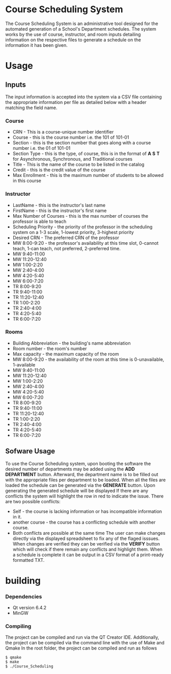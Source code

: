 # Course Scheduling System
The Course Scheduling System is an administrative tool designed for the automated generation of a School's Department schedules.
The system works by the use of course, instructor, and room inputs detailing information on the respective files to generate a schedule on the information it has been given.
# Usage
## Inputs
The input information is accepted into the system via a CSV file containing the appropriate information per file as detailed below with a header matching the field name.
### Course
* CRN - This is a course-unique number identifier
* Course - this is the course number i.e. the 101 of 101-01
* Section - this is the section number that goes along with a course number i.e. the 01 of 101-01 
* Section Type - this is the type, of course, this is in the format of **A** **S** **T** for Asynchronous, Synchronous, and Traditional courses
* Title - This is the name of the course to be listed in the catalog
* Credit - this is the credit value of the course
* Max Enrollment - this is the maximum number of students to be allowed in this course
### Instructor
* LastName - this is the instructor's last name
* FirstName - this is the instructor's first name
* Max Number of Courses - this is the max number of courses the professor is able to teach
* Scheduling Priority - the priority of the professor in the scheduling system on a 1-3 scale, 1-lowest priority, 3-highest priority
* Desired CRN - The preferred CRN of the professor
* MW 8:00-9:20 - the professor's availability at this time slot, 0-cannot teach, 1-can teach, not preferred, 2-preferred time.
* MW 9:40-11:00
* MW 11:20-12:40
* MW 1:00-2:20
* MW 2:40-4:00
* MW 4:20-5:40
* MW 6:00-7:20
* TR 8:00-9:20 
* TR 9:40-11:00
* TR 11:20-12:40
* TR 1:00-2:20
* TR 2:40-4:00
* TR 4:20-5:40
* TR 6:00-7:20
### Rooms
* Building Abbreviation - the building's name abbreviation
* Room number - the room's number
* Max capacity - the maximum capacity of the room
* MW 8:00-9:20 - the availability of the room at this time is 0-unavailable, 1-available
* MW 9:40-11:00
* MW 11:20-12:40
* MW 1:00-2:20
* MW 2:40-4:00
* MW 4:20-5:40
* MW 6:00-7:20
* TR 8:00-9:20
* TR 9:40-11:00
* TR 11:20-12:40
* TR 1:00-2:20
* TR 2:40-4:00
* TR 4:20-5:40
* TR 6:00-7:20
## Sofware Usage
To use the Course Scheduling system, upon booting the software the desired number of departments may be added using the **ADD DEPARTMENT** button.
Afterward, the department name is to be filled out with the appropriate files per department to be loaded.
When all the files are loaded the schedule can be generated via the **GENERATE** button.
Upon generating the generated schedule will be displayed
If there are any conflicts the system will highlight the row in red to indicate the issue.
There are two possible conflicts:
* Self - the course is lacking information or has incompatible information in it.
* another course - the course has a conflicting schedule with another course.
* Both conflicts are possible at the same time
The user can make changes directly via the displayed spreadsheet to fix any of the flaged isssues. When changes are verified they can be verified via the **VERIFY** button which will check if there remain any conflicts and highlight them.
When a schedule is complete it can be output in a CSV format of a print-ready formatted TXT. 
# building
### Dependencies
* Qt version 6.4.2
* MinGW
### Compiling
The project can be compiled and run via the QT Creator IDE.
Additionally, the project can be compiled via the command line with the use of Make and Qmake
In the root folder, the project can be compiled and run as follows
```
$ qmake
$ make
$ ./Course_Scheduling
```
